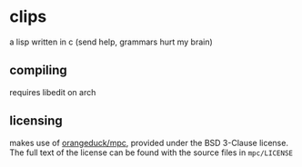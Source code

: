 # clips
a lisp written in c (send help, grammars hurt my brain)

## compiling
requires libedit on arch

## licensing
makes use of [orangeduck/mpc](https://github.com/orangeduck/mpc), provided under the BSD 3-Clause license. The full text of the license can be found with the source files in `mpc/LICENSE`
